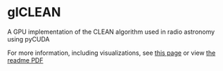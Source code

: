 gICLEAN
=======

A GPU implementation of the CLEAN algorithm used in radio astronomy using pyCUDA

For more information, including visualizations, see [this page](http://nesanders.github.io/gICLEAN) or view [the readme PDF](https://github.com/nesanders/gICLEAN/blob/master/gICLEAN_Readme.pdf)

